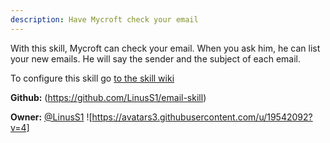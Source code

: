 ```yaml
---
description: Have Mycroft check your email
---
```

With this skill, Mycroft can check your email. When you ask him, he can list your new emails. He will say the sender and the subject of each email.

To configure this skill go [to the skill wiki](https://github.com/LinusS1/email-skill/wiki/Configuration)

**Github:** (https://github.com/LinusS1/email-skill)

**Owner:** [@LinusS1](https://github.com/LinusS1) ![https://avatars3.githubusercontent.com/u/19542092?v=4]

